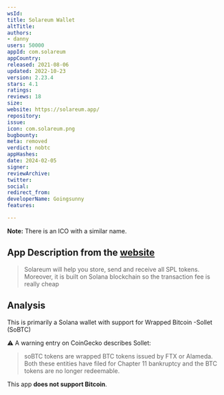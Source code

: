 ```yaml
---
wsId: 
title: Solareum Wallet
altTitle: 
authors:
- danny
users: 50000
appId: com.solareum
appCountry: 
released: 2021-08-06
updated: 2022-10-23
version: 2.23.4
stars: 4.1
ratings: 
reviews: 18
size: 
website: https://solareum.app/
repository: 
issue: 
icon: com.solareum.png
bugbounty: 
meta: removed
verdict: nobtc
appHashes: 
date: 2024-02-05
signer: 
reviewArchive: 
twitter: 
social: 
redirect_from: 
developerName: Goingsunny
features: 

---
```


**Note:** There is an ICO with a similar name.

## App Description from the [website]()

> Solareum will help you store, send and receive all SPL tokens. Moreover, it is built on Solana blockchain so the transaction fee is really cheap

## Analysis 

This is primarily a Solana wallet with support for Wrapped Bitcoin -Sollet (SoBTC)

⚠️ A warning entry on CoinGecko describes Sollet:

> soBTC tokens are wrapped BTC tokens issued by FTX or Alameda. Both these entities have filed for Chapter 11 bankruptcy and the BTC tokens are no longer redeemable.

This app **does not support Bitcoin**.

